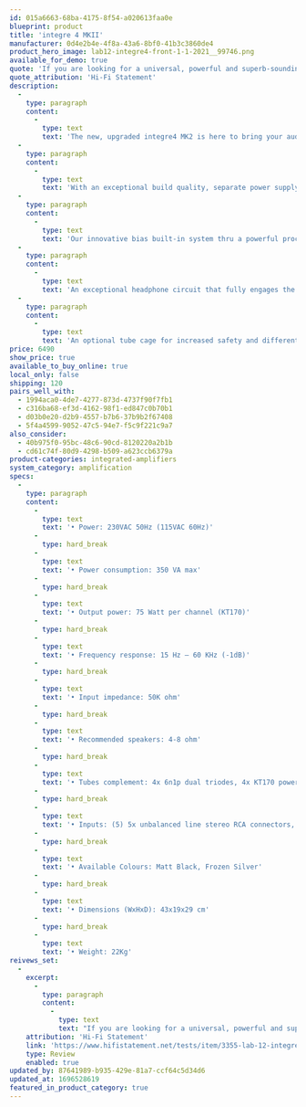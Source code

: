 ```yaml
---
id: 015a6663-68ba-4175-8f54-a020613faa0e
blueprint: product
title: 'integre 4 MKII'
manufacturer: 0d4e2b4e-4f8a-43a6-8bf0-41b3c3860de4
product_hero_image: lab12-integre4-front-1-1-2021__99746.png
available_for_demo: true
quote: 'If you are looking for a universal, powerful and superb-sounding tube amplifier with no weaknesses in terms of speaker selection, you should definitely shortlist the Lab 12 integre4 Mk2. Endless headroom, pure joy of playing and exemplary properties in terms of coarse and fine dynamics characterize this amplifier.'
quote_attribution: 'Hi-Fi Statement'
description:
  -
    type: paragraph
    content:
      -
        type: text
        text: 'The new, upgraded integre4 MK2 is here to bring your audio experience one step higher by taking advantage of all new powerful KT-170 power tubes.'
  -
    type: paragraph
    content:
      -
        type: text
        text: 'With an exceptional build quality, separate power supply for each channel, higher Signal to Noise level, integre4 MK2 can be the ideal driver even for the most demanding speakers out there.'
  -
    type: paragraph
    content:
      -
        type: text
        text: 'Our innovative bias built-in system thru a powerful processor and the vivid OLED display are here to give you the pleasure of the easiest way of tube rolling ability and sound tuning according to your personal taste. No extra equipment or technical knowledge is necessary. Direct Anode current indication and instant setting directly from the face panel.'
  -
    type: paragraph
    content:
      -
        type: text
        text: 'An exceptional headphone circuit that fully engages the upgraded power transformers, offers you all the advantages of tube amplification in private with any kind of headphones.'
  -
    type: paragraph
    content:
      -
        type: text
        text: 'An optional tube cage for increased safety and different aesthetic approach of your amplifier is available to obtain.'
price: 6490
show_price: true
available_to_buy_online: true
local_only: false
shipping: 120
pairs_well_with:
  - 1994aca0-4de7-4277-873d-4737f90f7fb1
  - c316ba68-ef3d-4162-98f1-ed847c0b70b1
  - d03b0e20-d2b9-4557-b7b6-37b9b2f67408
  - 5f4a4599-9052-47c5-94e7-f5c9f221c9a7
also_consider:
  - 40b975f0-95bc-48c6-90cd-8120220a2b1b
  - cd61c74f-80d9-4298-b509-a623ccb6379a
product-categories: integrated-amplifiers
system_category: amplification
specs:
  -
    type: paragraph
    content:
      -
        type: text
        text: '• Power: 230VAC 50Hz (115VAC 60Hz)'
      -
        type: hard_break
      -
        type: text
        text: '• Power consumption: 350 VA max'
      -
        type: hard_break
      -
        type: text
        text: '• Output power: 75 Watt per channel (KT170)'
      -
        type: hard_break
      -
        type: text
        text: '• Frequency response: 15 Hz – 60 KHz (-1dB)'
      -
        type: hard_break
      -
        type: text
        text: '• Input impedance: 50K ohm'
      -
        type: hard_break
      -
        type: text
        text: '• Recommended speakers: 4-8 ohm'
      -
        type: hard_break
      -
        type: text
        text: '• Tubes complement: 4x 6n1p dual triodes, 4x KT170 power pentodes'
      -
        type: hard_break
      -
        type: text
        text: '• Inputs: (5) 5x unbalanced line stereo RCA connectors, 1x unbalanced line stereo XLR connectors'
      -
        type: hard_break
      -
        type: text
        text: '• Available Colours: Matt Black, Frozen Silver'
      -
        type: hard_break
      -
        type: text
        text: '• Dimensions (WxHxD): 43x19x29 cm'
      -
        type: hard_break
      -
        type: text
        text: '• Weight: 22Kg'
reivews_set:
  -
    excerpt:
      -
        type: paragraph
        content:
          -
            type: text
            text: "If you are looking for a universal, powerful and superb-sounding tube amplifier with no weaknesses in terms of speaker selection, you should definitely shortlist the Lab 12 integre4 Mk2.\_Endless headroom, pure joy of playing and exemplary properties in terms of coarse and fine dynamics characterize this amplifier.\_Finally, the integre4 Mk2 has a very special feature for tube rollers with the convenient possibility of bias adjustment, especially since the device makes the different qualities of different glass bulb derivatives immediately audible."
    attribution: 'Hi-Fi Statement'
    link: 'https://www.hifistatement.net/tests/item/3355-lab-12-integre4-mk2?start=0'
    type: Review
    enabled: true
updated_by: 87641989-b935-429e-81a7-ccf64c5d34d6
updated_at: 1696528619
featured_in_product_category: true
---
```

